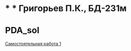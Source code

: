 # * * Григорьев П.К., БД-231м
# PDA_sol

[Самостоятельная работа 1](Самостоятельная_работа_1.ipynb)
